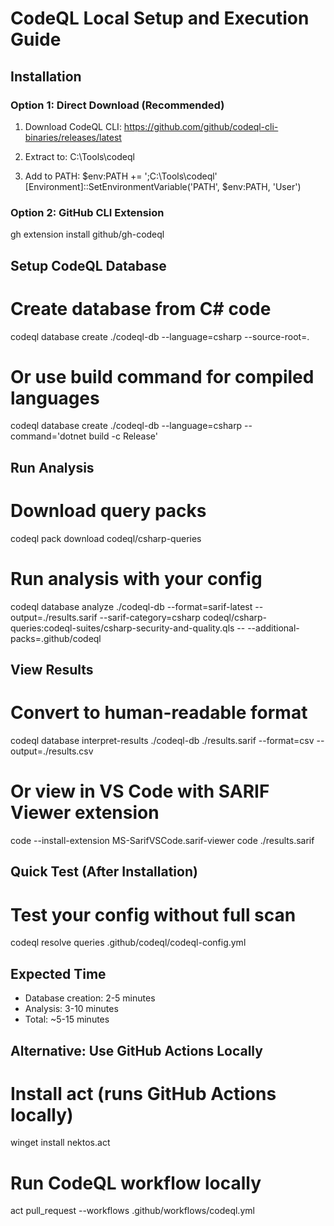 # CodeQL Local Setup and Execution Guide

## Installation

### Option 1: Direct Download (Recommended)
1. Download CodeQL CLI:
   https://github.com/github/codeql-cli-binaries/releases/latest
   
2. Extract to: C:\Tools\codeql
   
3. Add to PATH:
   $env:PATH += ';C:\Tools\codeql'
   [Environment]::SetEnvironmentVariable('PATH', $env:PATH, 'User')

### Option 2: GitHub CLI Extension
gh extension install github/gh-codeql

## Setup CodeQL Database

# Create database from C# code
codeql database create ./codeql-db --language=csharp --source-root=.

# Or use build command for compiled languages
codeql database create ./codeql-db --language=csharp --command='dotnet build -c Release'

## Run Analysis

# Download query packs
codeql pack download codeql/csharp-queries

# Run analysis with your config
codeql database analyze ./codeql-db 
  --format=sarif-latest 
  --output=./results.sarif 
  --sarif-category=csharp 
  codeql/csharp-queries:codeql-suites/csharp-security-and-quality.qls 
  -- --additional-packs=.github/codeql

## View Results

# Convert to human-readable format
codeql database interpret-results ./codeql-db ./results.sarif --format=csv --output=./results.csv

# Or view in VS Code with SARIF Viewer extension
code --install-extension MS-SarifVSCode.sarif-viewer
code ./results.sarif

## Quick Test (After Installation)

# Test your config without full scan
codeql resolve queries .github/codeql/codeql-config.yml

## Expected Time
- Database creation: 2-5 minutes
- Analysis: 3-10 minutes
- Total: ~5-15 minutes

## Alternative: Use GitHub Actions Locally

# Install act (runs GitHub Actions locally)
winget install nektos.act

# Run CodeQL workflow locally
act pull_request --workflows .github/workflows/codeql.yml
